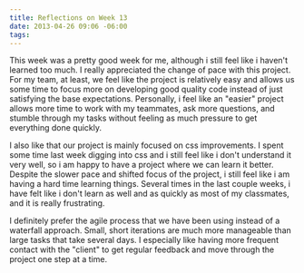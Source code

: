 ```yaml
---
title: Reflections on Week 13
date: 2013-04-26 09:06 -06:00
tags:
---
```


This week was a pretty good week for me, although i still feel like i haven't learned too much. I really appreciated the change of pace with this project. For my team, at least, we feel like the project is relatively easy and allows us some time to focus more on developing good quality code instead of just satisfying the base expectations. Personally, i feel like an "easier" project allows more time to work with my teammates, ask more questions, and stumble through my tasks without feeling as much pressure to get everything done quickly.

I also like that our project is mainly focused on css improvements. I spent some time last week digging into css and i still feel like i don't understand it very well, so i am happy to have a project where we can learn it better. Despite the slower pace and shifted focus of the project, i still feel like i am having a hard time learning things. Several times in the last couple weeks, i have felt like i don't learn as well and as quickly as most of my classmates, and it is really frustrating.

I definitely prefer the agile process that we have been using instead of a waterfall approach. Small, short iterations are much more manageable than large tasks that take several days. I especially like having more frequent contact with the "client" to get regular feedback and move through the project one step at a time.
